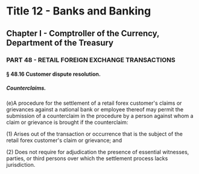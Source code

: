 
# Title 12 - Banks and Banking
## Chapter I - Comptroller of the Currency, Department of the Treasury
### PART 48 - RETAIL FOREIGN EXCHANGE TRANSACTIONS
#### § 48.16 Customer dispute resolution.
##### Counterclaims.

(e)A procedure for the settlement of a retail forex customer's claims or grievances against a national bank or employee thereof may permit the submission of a counterclaim in the procedure by a person against whom a claim or grievance is brought if the counterclaim:

(1) Arises out of the transaction or occurrence that is the subject of the retail forex customer's claim or grievance; and

(2) Does not require for adjudication the presence of essential witnesses, parties, or third persons over which the settlement process lacks jurisdiction.
